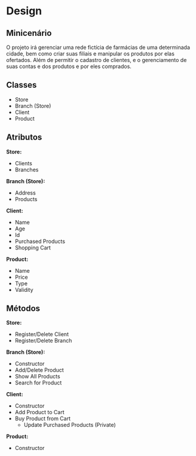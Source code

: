 # Design

## Minicenário

O projeto irá gerenciar uma rede fictícia de farmácias de uma determinada cidade, bem como criar suas filiais e manipular os produtos por elas ofertados. Além de permitir o cadastro de clientes, e o gerenciamento de suas contas e dos produtos e por eles comprados.

## Classes

- Store
- Branch (Store)
- Client
- Product

## Atributos

**Store:**

- Clients
- Branches

**Branch (Store):**

- Address
- Products

**Client:**

- Name
- Age
- Id
- Purchased Products
- Shopping Cart

**Product:**

- Name
- Price
- Type
- Validity

## Métodos

**Store:**

- Register/Delete Client
- Register/Delete Branch

**Branch (Store):**

- Constructor
- Add/Delete Product
- Show All Products
- Search for Product

**Client:**

- Constructor
- Add Product to Cart
- Buy Product from Cart
  - Update Purchased Products (Private)

**Product:**

- Constructor

<!--
CRUD de produto. CRUD de filiais. CRUD de cliente. Compra de produto. Busca
por um produto dado seu nome. Listagem de todas as filiais de uma determinada cidade.
Listagem de todos os produtos cadastrados. Listagem de todos os produtos comprados por
um determinado cliente.

Obs: Questionar sobre oq seria uma cidade. Rede de farmácias ou local único?
-->
